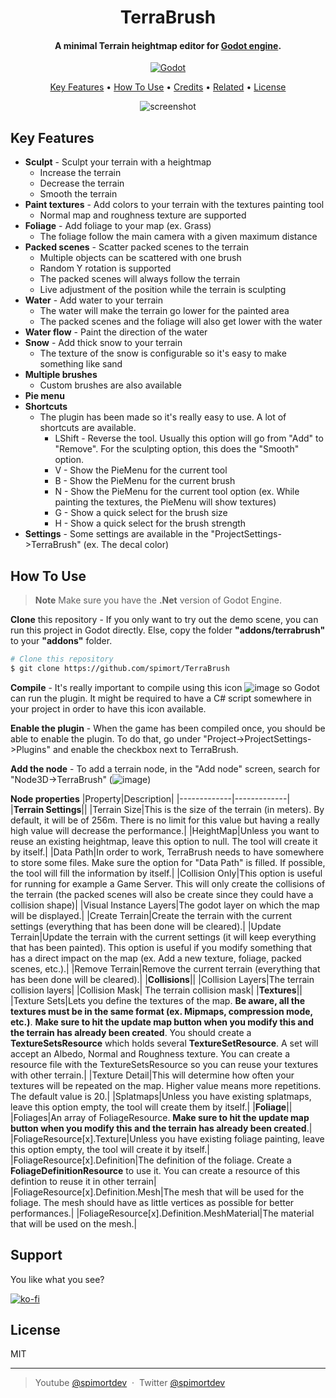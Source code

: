<h1 align="center">
  TerraBrush
  <br>
</h1>

<h4 align="center">A minimal Terrain heightmap editor for <a href="[http://electron.atom.io](https://godotengine.org/)" target="_blank">Godot engine</a>.</h4>

<p align="center">
  <a href="https://godotengine.org/">
    <img src="https://img.shields.io/badge/GODOT-%23000000.svg?style=for-the-badge&logo=godot-engine"
         alt="Godot">
  </a>
</p>

<p align="center">
  <a href="#key-features">Key Features</a> •
  <a href="#how-to-use">How To Use</a> •
  <a href="#credits">Credits</a> •
  <a href="#related">Related</a> •
  <a href="#license">License</a>
</p>

<div align="center">

  ![screenshot](https://github.com/spimort/TerraBrush/blob/main/preview.gif?raw=true)

</div>

## Key Features

* **Sculpt** - Sculpt your terrain with a heightmap
  - Increase the terrain
  - Decrease the terrain
  - Smooth the terrain
* **Paint textures** - Add colors to your terrain with the textures painting tool
  - Normal map and roughness texture are supported
* **Foliage** - Add foliage to your map (ex. Grass)
  - The foliage follow the main camera with a given maximum distance
* **Packed scenes** - Scatter packed scenes to the terrain
  - Multiple objects can be scattered with one brush
  - Random Y rotation is supported
  - The packed scenes will always follow the terrain
  - Live adjustment of the position while the terrain is sculpting
* **Water** - Add water to your terrain
  - The water will make the terrain go lower for the painted area
  - The packed scenes and the foliage will also get lower with the water
* **Water flow** - Paint the direction of the water
* **Snow** - Add thick snow to your terrain
  - The texture of the snow is configurable so it's easy to make something like sand
* **Multiple brushes**
  - Custom brushes are also available
* **Pie menu**
* **Shortcuts**
  - The plugin has been made so it's really easy to use. A lot of shortcuts are available.
    - LShift - Reverse the tool. Usually this option will go from "Add" to "Remove". For the sculpting option, this does the "Smooth" option.
    - V - Show the PieMenu for the current tool
    - B - Show the PieMenu for the current brush
    - N - Show the PieMenu for the current tool option (ex. While painting the textures, the PieMenu will show textures)
    - G - Show a quick select for the brush size
    - H - Show a quick select for the brush strength
* **Settings** - Some settings are available in the "ProjectSettings->TerraBrush" (ex. The decal color)

## How To Use

> **Note**
> Make sure you have the **.Net** version of Godot Engine.

**Clone** this repository - If you only want to try out the demo scene, you can run this project in Godot directly. Else, copy the folder **"addons/terrabrush"** to your **"addons"** folder.

```bash
# Clone this repository
$ git clone https://github.com/spimort/TerraBrush
```

**Compile** - It's really important to compile using this icon ![image](https://github.com/spimort/TerraBrush/assets/6035485/cf47eb92-3660-4038-9ef7-dfedd255dcb1) so Godot can run the plugin.
It might be required to have a C# script somewhere in your project in order to have this icon available.

**Enable the plugin** - When the game has been compiled once, you should be able to enable the plugin. To do that, go under "Project->ProjectSettings->Plugins" and enable the checkbox next to TerraBrush.

**Add the node** - To add a terrain node, in the "Add node" screen, search for "Node3D->TerraBrush" (![image](https://github.com/spimort/TerraBrush/assets/6035485/627ab85c-e84e-443d-89b1-0bd7ac4ad73e))

**Node properties**
|Property|Description|
|-------------|-------------|
|**Terrain Settings**||
|Terrain Size|This is the size of the terrain (in meters). By default, it will be of 256m. There is no limit for this value but having a really high value will decrease the performance.|
|HeightMap|Unless you want to reuse an existing heightmap, leave this option to null. The tool will create it by itself.|
|Data Path|In order to work, TerraBrush needs to have somewhere to store some files. Make sure the option for "Data Path" is filled. If possible, the tool will fill the information by itself.|
|Collision Only|This option is useful for running for example a Game Server. This will only create the collisions of the terrain (the packed scenes will also be create since they could have a collision shape)|
|Visual Instance Layers|The godot layer on which the map will be displayed.|
|Create Terrain|Create the terrain with the current settings (everything that has been done will be cleared).|
|Update Terrain|Update the terrain with the current settings (it will keep everything that has been painted). This option is useful if you modify something that has a direct impact on the map (ex. Add a new texture, foliage, packed scenes, etc.).|
|Remove Terrain|Remove the current terrain (everything that has been done will be cleared).|
|**Collisions**||
|Collision Layers|The terrain collision layers|
|Collision Mask| The terrain collision mask|
|**Textures**||
|Texture Sets|Lets you define the textures of the map. **Be aware, all the textures must be in the same format (ex. Mipmaps, compression mode, etc.)**. **Make sure to hit the update map button when you modify this and the terrain has already been created**. You should create a **TextureSetsResource** which holds several **TextureSetResource**. A set will accept an Albedo, Normal and Roughness texture. You can create a resource file with the TextureSetsResource so you can reuse your textures with other terrain.|
|Texture Detail|This will determine how often your textures will be repeated on the map. Higher value means more repetitions. The default value is 20.|
|Splatmaps|Unless you have existing splatmaps, leave this option empty, the tool will create them by itself.|
|**Foliage**||
|Foliages|An array of FoliageResource. **Make sure to hit the update map button when you modify this and the terrain has already been created**.|
|FoliageResource[x].Texture|Unless you have existing foliage painting, leave this option empty, the tool will create it by itself.|
|FoliageResource[x].Definition|The definition of the foliage. Create a **FoliageDefinitionResource** to use it. You can create a resource of this defintion to reuse it in other terrain|
|FoliageResource[x].Definition.Mesh|The mesh that will be used for the foliage. The mesh should have as little vertices as possible for better performances.|
|FoliageResource[x].Definition.MeshMaterial|The material that will be used on the mesh.|

## Support

You like what you see?

[![ko-fi](https://ko-fi.com/img/githubbutton_sm.svg)](https://ko-fi.com/N4N1SC96Z)

## License

MIT

---
> Youtube [@spimortdev](https://www.youtube.com/@spimortdev) &nbsp;&middot;&nbsp;
> Twitter [@spimortdev](https://twitter.com/spimortdev)

